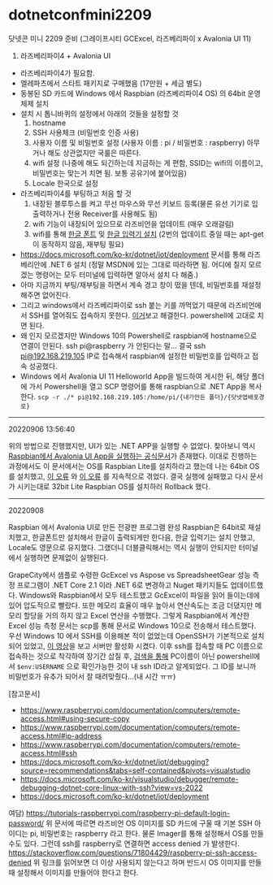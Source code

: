 # dotnetconfmini2209
닷넷콘 미니 2209 준비 (그레이프시티 GCExcel, 라즈베리파이 x Avalonia UI 11)

1. 라즈베리파이4 + Avalonia UI
- 라즈베리파이4가 필요함.
- 엘레파츠에서 스타트 패키지로 구매했음 (17만원 + 세금 별도)
- 동봉된 SD 카드에 Windows 에서 Raspbian (라즈베리파이4 OS) 의 64bit 운영체제 설치
- 설치 시 톱니바퀴의 설정에서 아래의 것들을 설정할 것
  1. hostname
  2. SSH 사용체크 (비밀번호 인증 사용)
  3. 사용자 이름 및 비밀번호 설정 (사용자 이름 : pi / 비밀번호 : raspberry) 아무거나 해도 상관없지만 국룰은 따른다.
  4. wifi 설정 (나중에 해도 되긴하는데 지금하는 게 편함, SSID는 wifi의 이름이고, 비밀번호는 맞는거 치면 됨. 보통 공유기에 붙어있음)
  5. Locale 한국으로 설정
- 라즈베리파이4를 부팅하고 처음 할 것
  1. 내장된 블루투스를 켜고 무선 마우스와 무선 키보드 등록(물론 유선 기기로 입출력하거나 전용 Receiver를 사용해도 됨)
  2. wifi 기능이 내장되어 있으므로 라즈비언을 업데이트 (매우 오래걸림)
  3. wifi를 통해 [한글 폰트](https://dbjina.tistory.com/60) 및 [한글 입력기 설치](https://fishpoint.tistory.com/7249) (2번의 업데이트 중일 때는 apt-get이 동작하지 않음, 재부팅 필요)
- https://docs.microsoft.com/ko-kr/dotnet/iot/deployment 문서를 통해 라즈베리안에 .NET 6 설치 (정말 MSDN에 있는 그대로 따라하면 됨. 어디에 칠지 모르겠는 명령어는 모두 터미널에 입력하면 알아서 설치 다 해줌.)
- 아마 지금까지 부팅/재부팅을 하면서 계속 경고 창이 떴을 텐데, 비밀번호를 재설정해주면 없어진다.
- 그리고 windows에서 라즈베리파이로 ssh 붙는 키를 까먹었기 때문에 라즈비언에서 SSH를 열어줘도 접속하지 못한다. [이거](https://elbruno.com/2020/01/27/raspberrypi-how-to-solve-the-ssh-warning-warning-remote-host-identification-has-changed/)보고 해결한다. powershell에 고대로 치면 된다.
- 왜 인지 모르겠지만 Windows 10의 Powershell로 raspbian에 hostname으로 연결이 안된다. ssh pi@raspberry 가 안된다는 말... 결국 ssh pi@192.168.219.105 IP로 접속해서 raspbian에 설정한 비밀번호를 입력하고 접속 성공했다.
- Windows 에서 Avalonia UI 11 Helloworld App을 빌드하여 게시한 뒤, 해당 폴더에 가서 Powershell을 열고 SCP 명령어를 통해 raspbian으로 .NET App을 복사한다.
```scp -r ./* pi@192.168.219.105:/home/pi/{내가만든 폴더}/{닷넷앱배포경로}```

---
20220906 13:56:40

위의 방법으로 진행했지만, UI가 있는 .NET APP을 실행할 수 없었다.
찾아보니 역시 [Raspbian에서 Avalonia UI App을 실행하는 공식문서](https://docs.avaloniaui.net/guides/deep-dives/running-your-app-on-a-raspberry-pi)가 존재했다.
이대로 진행하는 과정에서도 이 문서에서는 OS를 Raspbian Lite를 설치하라고 했는데 나는 64bit OS를 설치했고, [이 오류](https://damedame.tistory.com/entry/libzso1-%ED%8C%8C%EC%9D%BC%EC%9D%84-%EC%B0%BE%EC%9D%84%EC%88%98-%EC%97%86%EC%9D%84%EB%95%8C) 와 [이 오류](https://stackoverflow.com/questions/11471722/libstdc-so-6-cannot-open-shared-object-file-no-such-file-or-directory) 를 지속적으로 겪었다.
결국 실행에 실패했고 다시 문서가 시키는대로 32bit Lite Raspbian OS를 설치하러 Rollback 했다.

---
20220908

Raspbian 에서 Avalonia UI로 만든 전광판 프로그램 완성
Raspbian은 64bit로 재설치했고, 한글폰트만 설치해서 한글이 출력되게만 한다음, 한글 입력기는 설치 안했고, Locale도 영문으로 유지했다.
그랬더니 더블클릭해서는 역시 실행이 안되지만 터미널에서 실행하면 문제없이 실행된다.

GrapeCity에서 샘플로 수령한 GcExcel vs Aspose vs SpreadsheetGear 성능 측정 프로그램이 .NET Core 2.1 이라 .NET 6로 변경하고 Nuget 패키지들도 업데이트했다.
Windows와 Raspbian에서 모두 테스트했고 GcExcel이 파일을 읽어 들이는데에 있어 압도적으로 빨랐다. 또한 메모리 효율이 매우 높아서 연산속도는 조금 더뎠지만 메모리 할당을 거의 하지 않고 Excel 연산을 수행했다.
그렇게 Raspbian에서 계산한 Excel 성능 측청 문서는 scp를 통해 문서로 Windows 10으로 전송해서 테스트했다.
우선 Windows 10 에서 SSH를 이용해본 적이 없었는데 OpenSSH가 기본적으로 설치되어 있었고, [이 영상](https://www.youtube.com/watch?v=OwrBOAKXa8c)을 보고 서버만 활성화 시켰다.
이후 ssh를 접속할 때 PC 이름으로 접속하는 것으로 착각하여 장기간 삽질 후, [검색을 통해](https://superuser.com/questions/1661724/how-do-i-find-my-username-and-servername-for-windows-ssh-server) PC이름이 아닌 powershell에서 ```$env:USERNAME``` 으로 확인가능한 것이 내 ssh ID라고 알게되었다.
그 ID를 보니까 비밀번호가 유추가 되어서 잘 때려맞췄다...(내 시간 ㅠㅠ)


[참고문서]
- https://www.raspberrypi.com/documentation/computers/remote-access.html#using-secure-copy
- https://www.raspberrypi.com/documentation/computers/remote-access.html#ip-address
- https://www.raspberrypi.com/documentation/computers/remote-access.html#ssh
- https://docs.microsoft.com/ko-kr/dotnet/iot/debugging?source=recommendations&tabs=self-contained&pivots=visualstudio
- https://docs.microsoft.com/ko-kr/visualstudio/debugger/remote-debugging-dotnet-core-linux-with-ssh?view=vs-2022
- https://docs.microsoft.com/ko-kr/dotnet/iot/deployment

여담)
https://tutorials-raspberrypi.com/raspberry-pi-default-login-password/
위 문서에 따르면 라즈비언 OS 이미지를 SD 카드에 구울 때 기본 SSH 아이디는 pi, 비밀번호는 raspberry 라고 한다.
물론 Imager를 통해 설정해서 OS를 만들 수도 있다.
그런데 ssh를 raspberry로 연결하면 access denied 가 발생한다.
https://stackoverflow.com/questions/71804429/raspberry-pi-ssh-access-denied
위 링크를 읽어보면 더 이상 사용되지 않는다고 하며 반드시 OS 이미지를 만들 때 설정해서 이미지를 만들어야 한다고 한다.
